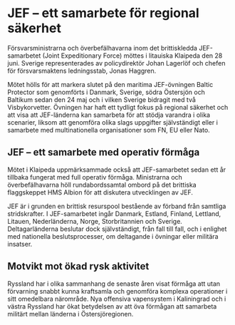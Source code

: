 # JEF – ett samarbete för regional säkerhet

Försvarsministrarna och överbefälhavarna inom det brittiskledda JEF-samarbetet (Joint Expeditionary Force) möttes i litauiska Klaipeda den 28 juni. Sverige representerades av policydirektör Johan Lagerlöf och chefen för försvarsmaktens ledningsstab, Jonas Haggren.

Mötet hölls för att markera slutet på den maritima JEF-övningen Baltic Protector som genomförts i Danmark, Sverige, södra Östersjön och Baltikum sedan den 24 maj och i vilken Sverige bidragit med två Visbykorvetter. Övningen har haft ett tydligt fokus på regional säkerhet och att visa att JEF-länderna kan samarbeta för att stödja varandra i olika scenarier, liksom att genomföra olika slags uppgifter självständigt eller i samarbete med multinationella organisationer som FN, EU eller Nato.

## JEF – ett samarbete med operativ förmåga

Mötet i Klaipeda uppmärksammade också att JEF-samarbetet sedan ett år tillbaka fungerat med full operativ förmåga. Ministrarna och överbefälhavarna höll rundabordssamtal ombord på det brittiska flaggskeppet HMS Albion för att diskutera utvecklingen av JEF.

JEF är i grunden en brittisk resurspool bestående av förband från samtliga stridskrafter. I JEF-samarbetet ingår Danmark, Estland, Finland, Lettland, Litauen, Nederländerna, Norge, Storbritannien och Sverige. Deltagarländerna beslutar dock självständigt, från fall till fall, och i enlighet med nationella beslutsprocesser, om deltagande i övningar eller militära insatser.

## Motvikt mot ökad rysk aktivitet

Ryssland har i olika sammanhang de senaste åren visat förmåga att utan förvarning snabbt kunna kraftsamla och genomföra komplexa operationer i sitt omedelbara närområde. Nya offensiva vapensystem i Kaliningrad och i västra Ryssland har ökat betydelsen av att öva förmågan att samarbeta militärt mellan länderna i Östersjöregionen.
